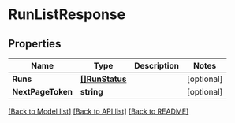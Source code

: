# RunListResponse

## Properties

Name | Type | Description | Notes
------------ | ------------- | ------------- | -------------
**Runs** | [**[]RunStatus**](RunStatus.md) |  | [optional] 
**NextPageToken** | **string** |  | [optional] 

[[Back to Model list]](../README.md#documentation-for-models) [[Back to API list]](../README.md#documentation-for-api-endpoints) [[Back to README]](../README.md)



